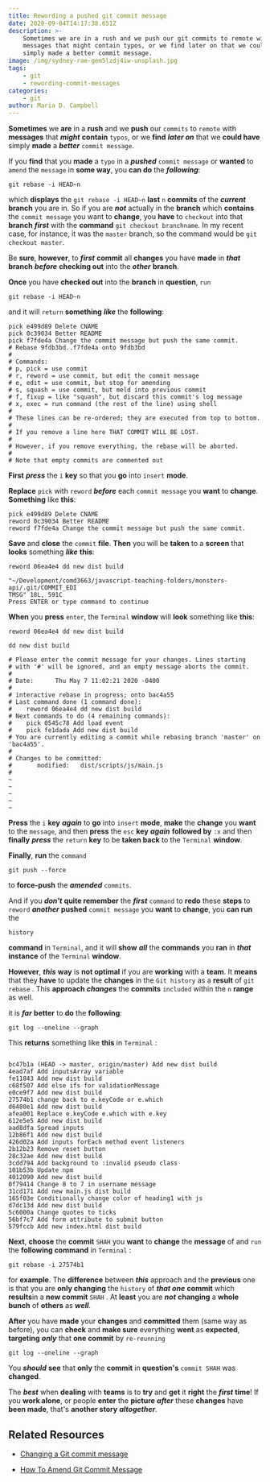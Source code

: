 ```yaml
---
title: Rewording a pushed git commit message
date: 2020-09-04T14:17:38.651Z
description: >-
    Sometimes we are in a rush and we push our git commits to remote with
    messages that might contain typos, or we find later on that we could have
    simply made a better commit message.
image: /img/sydney-rae-gem5lzdj4iw-unsplash.jpg
tags:
    - git
    - rewording-commit-messages
categories:
    - git
author: Maria D. Campbell
---
```


**Sometimes** we **are** in a **rush** and we **push** our `commits` to `remote`
with **messages** that **_might_** **contain** `typos`, or we **find** **_later
on_** that we **could have** simply **made** a **_better_** `commit message`.

If you **find** that you **made** a `typo` in a **_pushed_** `commit message` or
**wanted** to `amend` the `message` in **some way**, you **can do** the
**_following_**:

```shell
git rebase -i HEAD~n
```

which **displays** the `git rebase -i HEAD~n` **last** `n` **commits** of the
**_current_** **branch** you are in. So if you are **_not_** actually in the
**branch** which **contains** the `commit message` you want to **change**, you
**have** to `checkout` into that **branch** **_first_** with the **command**
`git checkout branchname`. In my recent case, for instance, it was the `master`
branch, so the command would be `git checkout master`.

Be **sure**, **however**, to **_first_** **commit** all **changes** you have
**made** in **_that_** **branch** **_before_** **checking out** into the
**_other_** **branch**.

**Once** you have **checked out** into the **branch** in **question**, `run`

```shell
git rebase -i HEAD~n
```

and it will `return` **something** **_like_** the **following**:

```shell
pick e499d89 Delete CNAME
pick 0c39034 Better README
pick f7fde4a Change the commit message but push the same commit.
# Rebase 9fdb3bd..f7fde4a onto 9fdb3bd
#
# Commands:
# p, pick = use commit
# r, reword = use commit, but edit the commit message
# e, edit = use commit, but stop for amending
# s, squash = use commit, but meld into previous commit
# f, fixup = like "squash", but discard this commit's log message
# x, exec = run command (the rest of the line) using shell
#
# These lines can be re-ordered; they are executed from top to bottom.
#
# If you remove a line here THAT COMMIT WILL BE LOST.
#
# However, if you remove everything, the rebase will be aborted.
#
# Note that empty commits are commented out
```

**First** **_press_** the `i` **key** so that you **go** into `insert` **mode**.

**Replace** `pick` with `reword` **_before_** each `commit message` you **want**
to **change**. **Something** like **this**:

```shell
pick e499d89 Delete CNAME
reword 0c39034 Better README
reword f7fde4a Change the commit message but push the same commit.
```

**Save** and **close** the `commit` **file**. **Then** you will be **taken** to
a **screen** that **looks** something **_like_** **this**:

```shell
reword 06ea4e4 dd new dist build

"~/Development/comd3663/javascript-teaching-folders/monsters-api/.git/COMMIT_EDI
TMSG" 18L, 591C
Press ENTER or type command to continue
```

**When** you **press** `enter`, the `Terminal` **window** will **look**
something like **this**:

```shell
reword 06ea4e4 dd new dist build

dd new dist build

# Please enter the commit message for your changes. Lines starting
# with '#' will be ignored, and an empty message aborts the commit.
#
# Date:      Thu May 7 11:02:21 2020 -0400
#
# interactive rebase in progress; onto bac4a55
# Last command done (1 command done):
#    reword 06ea4e4 dd new dist build
# Next commands to do (4 remaining commands):
#    pick 0545c78 Add load event
#    pick fe1dada Add new dist build
# You are currently editing a commit while rebasing branch 'master' on 'bac4a55'.
#
# Changes to be committed:
#       modified:   dist/scripts/js/main.js
#
~
~
~
~
~
```

**Press** the `i` **key** **_again_** to **go** into `insert` **mode**, **make**
the **change** you **want** to the `message`, and then **press** the `esc`
**key** **_again_** **followed by** `:x` and then **finally** **_press_** the
`return` **key** to be **taken back** to the `Terminal` **window**.

**Finally**, **run** the `command`

```shell
git push --force
```

to **force-push** the **_amended_** `commits`.

And if you **_don't_** **quite remember** the **_first_** `command` to **redo**
these **steps** to `reword` **_another_** **pushed** `commit message` you
**want** to **change**, you **can run** the

```shell
history
```

**command** in `Terminal`, and it will **show** **_all_** the **commands** you
**ran** in **_that_** **instance** of the `Terminal` **window**.

**However**, **_this_** **way** is **not optimal** if you are **working** with a
**team**. It **means** that they **have** to update the **changes** in the
`Git history` as a **result** of `git rebase` . This **approach** **_changes_**
the **commits** `included` within the `n` **range** as well.

it is **_far_** **better** to **do** the **following**:

```shell
git log --oneline --graph
```

This **returns** something like **this** in `Terminal` :

```shell

bc47b1a (HEAD -> master, origin/master) Add new dist build
4ead7af Add inputsArray variable
fe11843 Add new dist build
c68f507 Add else ifs for validationMessage
e0ce9f7 Add new dist build
27574b1 change back to e.keyCode or e.which
d6480e1 Add new dist build
afea001 Replace e.keyCode e.which with e.key
612e5e5 Add new dist build
aad8dfa Spread inputs
12b86f1 Add new dist build
426d02a Add inputs forEach method event listeners
2b12b23 Remove reset button
28c32ae Add new dist build
3cdd794 Add background to :invalid pseudo class
101b53b Update npm
4012090 Add new dist build
0f79414 Change 8 to 7 in username message
31cd171 Add new main.js dist build
165f03e Conditionally change color of heading1 with js
d7dc13d Add new dist build
5c6000a Change quotes to ticks
56bf7c7 Add form attribute to submit button
579fccb Add new index.html dist build

```

**Next**, **choose** the **commit** `SHAH` you **want** to **change** the
**message** of and `run` the **following command** in `Terminal` :

```shell
git rebase -i 27574b1
```

for **example**. The **difference** between **_this_** approach and the
**previous** one is that you are **only changing** the `history` of **_that
one_** **commit** which **results**in a **new commit** `SHAH` . At **least** you
are **_not_** **changing** a **whole bunch** of **others** as **_well_**.

**After** you have **made** your **changes** and **committed** them (same way as
before), you can **check** and **make sure** everything **went** as
**expected**, **targeting** **_only_** that **one commit** by `re-reunning`

```shell
git log --oneline --graph
```

You **_should_** **see** that **only** the **commit** in **question's**
`commit SHAH` was **changed**.

The **_best_** when **dealing** with **teams** is to **try** and **get** it
**right** the **_first_** **time**! If you **work alone**, or people **enter**
the **picture** **_after_** these **changes** have **been made**, that's
**another story** **_altogether_**.

## Related Resources

-   [Changing a Git commit message](https://docs.github.com/en/enterprise/2.13/user/articles/changing-a-commit-message)

-   [How To Amend Git Commit Message](https://devconnected.com/how-to-amend-git-commit-message/)

```

```
